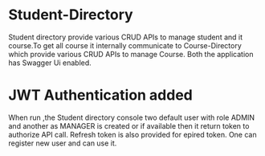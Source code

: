 # Student-Directory
Student directory provide various CRUD APIs to manage student and it course.To get all course it internally communicate to Course-Directory which provide various CRUD APIs to manage Course.
Both the application has Swagger Ui enabled.
# JWT Authentication added 
When run ,the Student directory console two default user with role ADMIN and another as MANAGER is created or if available then it return token to authorize API call.
Refresh token is also provided for epired token.
One can register new user and can use it.
